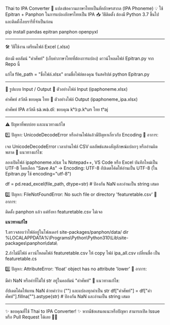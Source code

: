 Thai to IPA Converter
📌 แปลงข้อความภาษาไทยเป็นสัทอักษรสากล (IPA Phoneme)
💡 ใช้ Epitran + Panphon ในการแปลงอักษรไทยเป็น IPA
📥 วิธีติดตั้ง
ต้องมี Python 3.7 ขึ้นไป และติดตั้งไลบรารีที่จำเป็นก่อน

pip install pandas epitran panphon openpyxl

---------------------------------------------------------

🛠️ วิธีใช้งาน
เตรียมไฟล์ Excel (.xlsx)

ต้องมี คอลัมน์ "คำศัพท์" (เก็บคำภาษาไทยที่ต้องการแปลง)
ดาวน์โหลดไฟล์ Epitran.py จาก Repo นี้

แก้ไข file_path = "ชื่อไฟล์.xlsx" ตามชื่อไฟล์ของคุณ
รันสคริปต์
python Epitran.py

-----------------------------------------------------------

📂 รูปแบบ Input / Output
📌 ตัวอย่างไฟล์ Input (ipaphoneme.xlsx)

คำศัพท์
สวัสดี
ขอบคุณ
ไทย
📌 ตัวอย่างไฟล์ Output (ipaphoneme_ipa.xlsx)

คำศัพท์	IPA
สวัสดี	sà.wà.dīː
ขอบคุณ	kʰɔ̀ːp.kʰun
ไทย	tʰaj

----------------------------------------------------------
⚠️ ปัญหาที่พบบ่อย และแนวทางแก้ไข

1️⃣ ปัญหา: UnicodeDecodeError หรืออ่านไฟล์แล้วมีปัญหาเกี่ยวกับ Encoding
🔹 อาการ:

เจอ UnicodeDecodeError เวลาอ่านไฟล์ CSV
ผลลัพธ์แสดงสัญลักษณ์แปลกๆ หรืออ่านผิดพลาด
🔹 แนวทางแก้ไข:

ลองเปิดไฟล์ ipaphoneme.xlsx ใน Notepad++, VS Code หรือ Excel
บันทึกใหม่เป็น UTF-8 โดยเลือก "Save As" → Encoding: UTF-8
อัปเดตโค้ดให้อ่านเป็น UTF-8 (ใน Epitran.py ใช้ encoding="utf-8")

df = pd.read_excel(file_path, dtype=str)  # ป้องกัน NaN และอ่านเป็น string เสมอ

2️⃣ ปัญหา: FileNotFoundError: No such file or directory 'featuretable.csv'
🔹 อาการ:

ติดตั้ง panphon แล้ว แต่ยังหา featuretable.csv ไม่เจอ

**แนวทางแก้ไข**

1.ตรวจสอบว่าไฟล์อยู่ในโฟลเดอร์ site-packages/panphon/data/
dir %LOCALAPPDATA%\Programs\Python\Python310\Lib\site-packages\panphon\data\

2.ถ้าไม่มีไฟล์ ดาวน์โหลดไฟล์ featuretable.csv ให้ copy ไฟล์ ipa_all.csv เปลี่ยนชื่อ เป็น featuretable.cs


3️⃣ ปัญหา: AttributeError: 'float' object has no attribute 'lower'
🔹 อาการ:

มีค่า NaN หรือค่าที่ไม่ใช่ str อยู่ในคอลัมน์ "คำศัพท์"
🔹 แนวทางแก้ไข:

อัปเดตโค้ดให้แทน NaN ด้วยค่าว่าง ("") และแปลงทุกค่าเป็น str
df["คำศัพท์"] = df["คำศัพท์"].fillna("").astype(str)  # ป้องกัน NaN และอ่านเป็น string เสมอ

---------------------------------------------------------------------

✨ ขอบคุณที่ใช้ Thai to IPA Converter! ✨
หากมีข้อเสนอแนะหรือปัญหา สามารถเปิด Issue หรือ Pull Request ได้เลย 💖🚀
